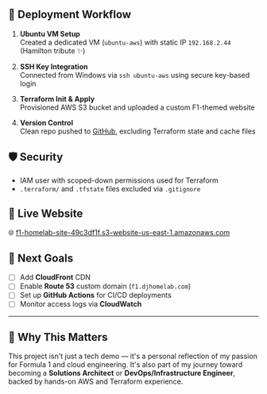 ## 🚀 Deployment Workflow

1. **Ubuntu VM Setup**  
   Created a dedicated VM (`ubuntu-aws`) with static IP `192.168.2.44` (Hamilton tribute ✨)

2. **SSH Key Integration**  
   Connected from Windows via `ssh ubuntu-aws` using secure key-based login

3. **Terraform Init & Apply**  
   Provisioned AWS S3 bucket and uploaded a custom F1-themed website

4. **Version Control**  
   Clean repo pushed to [GitHub](https://github.com/dj-3dub/aws-f1-static-site), excluding Terraform state and cache files

## 🛡️ Security

- IAM user with scoped-down permissions used for Terraform
- `.terraform/` and `.tfstate` files excluded via `.gitignore`

## 🔗 Live Website

🌐 [f1-homelab-site-49c3df1f.s3-website-us-east-1.amazonaws.com](http://f1-homelab-site-49c3df1f.s3-website-us-east-1.amazonaws.com/)

## 🎯 Next Goals

- [ ] Add **CloudFront** CDN
- [ ] Enable **Route 53** custom domain (`f1.djhomelab.com`)
- [ ] Set up **GitHub Actions** for CI/CD deployments
- [ ] Monitor access logs via **CloudWatch**

---

## 🙌 Why This Matters

This project isn't just a tech demo — it's a personal reflection of my passion for Formula 1 and cloud engineering. It's also part of my journey toward becoming a **Solutions Architect** or **DevOps/Infrastructure Engineer**, backed by hands-on AWS and Terraform experience.
